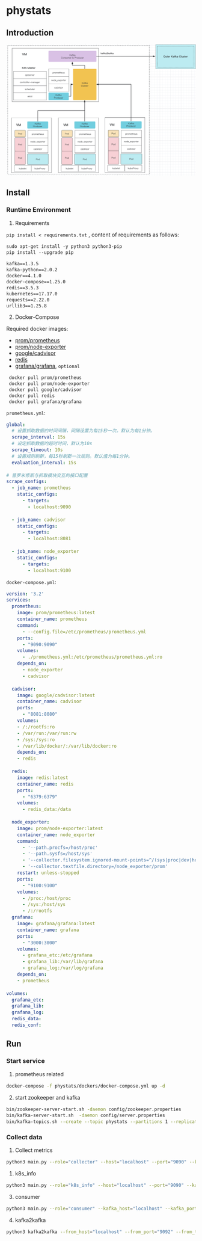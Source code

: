# phystats
## Introduction
![arch](images/arch.png)

## Install
### Runtime Environment

1. Requirements

`pip install < requirements.txt` , content of requirements as follows:
```Shell
sudo apt-get install -y python3 python3-pip
pip install --upgrade pip
```
```
kafka==1.3.5
kafka-python==2.0.2
docker==4.1.0
docker-compose==1.25.0
redis==3.5.3
kubernetes==17.17.0
requests==2.22.0
urllib3==1.25.8
```

2. Docker-Compose

Required docker images:
- [prom/prometheus](https://hub.docker.com/r/prom/prometheus)
- [prom/node-exporter](https://hub.docker.com/r/prom/node-exporter)
- [google/cadvisor](https://hub.docker.com/r/google/cadvisor)
- [redis](https://hub.docker.com/_/redis)
- [grafana/grafana](https://hub.docker.com/r/grafana/grafana), `optional`
```Shell
 docker pull prom/prometheus
 docker pull prom/node-exporter
 docker pull google/cadvisor
 docker pull redis
 docker pull grafana/grafana
```
`prometheus.yml`:
```Yaml
global:
  # 设置抓取数据的时间间隔，间隔设置为每15秒一次。默认为每1分钟。
  scrape_interval: 15s
  # 设定抓取数据的超时时间，默认为10s
  scrape_timeout: 10s
  # 设置规则刷新，每15秒刷新一次规则。默认值为每1分钟。
  evaluation_interval: 15s

# 普罗米修斯与抓取模块交互的接口配置
scrape_configs:
  - job_name: prometheus
    static_configs:
      - targets:
        - localhost:9090

  - job_name: cadvisor
    static_configs:
      - targets:
        - localhost:8081

  - job_name: node_exporter
    static_configs:
      - targets:
        - localhost:9100
```


`docker-compose.yml`:
```Yaml
version: '3.2'
services:
  prometheus:
    image: prom/prometheus:latest
    container_name: prometheus
    command:
      - --config.file=/etc/prometheus/prometheus.yml
    ports:
      - "9090:9090"
    volumes:
      - ./prometheus.yml:/etc/prometheus/prometheus.yml:ro
    depends_on:
      - node_exporter
      - cadvisor

  cadvisor:
    image: google/cadvisor:latest
    container_name: cadvisor
    ports:
      - "8081:8080"
    volumes:
    - /:/rootfs:ro
    - /var/run:/var/run:rw
    - /sys:/sys:ro
    - /var/lib/docker/:/var/lib/docker:ro
    depends_on:
    - redis

  redis:
    image: redis:latest
    container_name: redis
    ports:
      - "6379:6379"
    volumes:
      - redis_data:/data

  node_exporter:
    image: prom/node-exporter:latest
    container_name: node_exporter
    command:
      - '--path.procfs=/host/proc'
      - '--path.sysfs=/host/sys'
      - '--collector.filesystem.ignored-mount-points=^/(sys|proc|dev|host|etc)($$|/)'
      - '--collector.textfile.directory=/node_exporter/prom'
    restart: unless-stopped
    ports:
      - "9100:9100"
    volumes:
      - /proc:/host/proc
      - /sys:/host/sys
      - /:/rootfs
  grafana:
    image: grafana/grafana:latest
    container_name: grafana
    ports:
      - "3000:3000"
    volumes:
      - grafana_etc:/etc/grafana
      - grafana_lib:/var/lib/grafana
      - grafana_log:/var/log/grafana
    depends_on:
    - prometheus

volumes:
  grafana_etc:
  grafana_lib:
  grafana_log:
  redis_data:
  redis_conf:
```

## Run
### Start service
1. prometheus related
```Bash
docker-compose -f phystats/dockers/docker-compose.yml up -d
```

2. start zookeeper and kafka
```Bash
bin/zookeeper-server-start.sh -daemon config/zookeeper.properties
bin/kafka-server-start.sh  -daemon config/server.properties
bin/kafka-topics.sh --create --topic phystats --partitions 1 --replication-factor 1 --bootstrap-server localhost:9092
```

### Collect data
1. Collect metrics
``` Bash
python3 main.py --role="collector" --host="localhost" --port="9090" --kafka_host="localhost" --kafka_port="9092" --kafka_topic="phystats" --collect_interval=5.0
```

1. k8s_info
``` Bash
python3 main.py --role="k8s_info" --host="localhost" --port="9090" --kafka_host="localhost" --kafka_port="9092" --kafka_topic="phystats" --k8s_interval=5.0
```

3. consumer
``` Bash
python3 main.py --role="consumer" --kafka_host="localhost" --kafka_port="9092" --kafka_topic="phystats" --limit=10000
```

4. kafka2kafka
``` Bash
python3 kafka2kafka --from_host="localhost" --from_port="9092" --from_topic="phystats" --to_host="localhost" --to_port="9092" --to_topic="phystats"
```